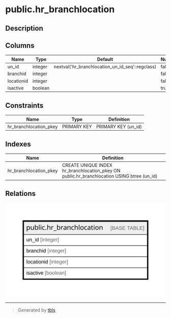 # public.hr_branchlocation

## Description

## Columns

| Name | Type | Default | Nullable | Children | Parents | Comment |
| ---- | ---- | ------- | -------- | -------- | ------- | ------- |
| un_id | integer | nextval('hr_branchlocation_un_id_seq'::regclass) | false |  |  |  |
| branchid | integer |  | false |  |  |  |
| locationid | integer |  | false |  |  |  |
| isactive | boolean |  | true |  |  |  |

## Constraints

| Name | Type | Definition |
| ---- | ---- | ---------- |
| hr_branchlocation_pkey | PRIMARY KEY | PRIMARY KEY (un_id) |

## Indexes

| Name | Definition |
| ---- | ---------- |
| hr_branchlocation_pkey | CREATE UNIQUE INDEX hr_branchlocation_pkey ON public.hr_branchlocation USING btree (un_id) |

## Relations

![er](public.hr_branchlocation.svg)

---

> Generated by [tbls](https://github.com/k1LoW/tbls)

